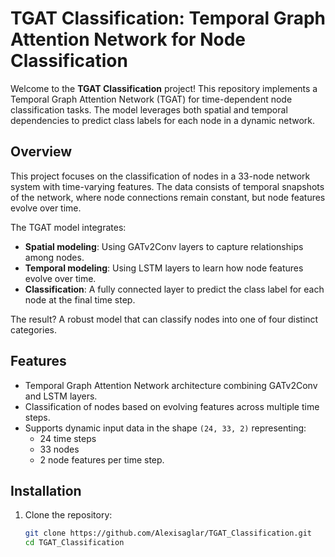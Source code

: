 
# TGAT Classification: Temporal Graph Attention Network for Node Classification

Welcome to the **TGAT Classification** project! This repository implements a Temporal Graph Attention Network (TGAT) for time-dependent node classification tasks. The model leverages both spatial and temporal dependencies to predict class labels for each node in a dynamic network.

## Overview

This project focuses on the classification of nodes in a 33-node network system with time-varying features. The data consists of temporal snapshots of the network, where node connections remain constant, but node features evolve over time.

The TGAT model integrates:
- **Spatial modeling**: Using GATv2Conv layers to capture relationships among nodes.
- **Temporal modeling**: Using LSTM layers to learn how node features evolve over time.
- **Classification**: A fully connected layer to predict the class label for each node at the final time step.

The result? A robust model that can classify nodes into one of four distinct categories.

## Features

- Temporal Graph Attention Network architecture combining GATv2Conv and LSTM layers.
- Classification of nodes based on evolving features across multiple time steps.
- Supports dynamic input data in the shape `(24, 33, 2)` representing:
  - 24 time steps
  - 33 nodes
  - 2 node features per time step.

## Installation

1. Clone the repository:
   ```bash
   git clone https://github.com/Alexisaglar/TGAT_Classification.git
   cd TGAT_Classification
